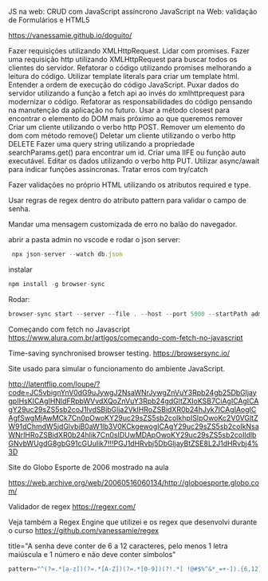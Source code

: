 

JS na web: CRUD com JavaScript assíncrono
JavaScript na Web: validação de Formulários e HTML5



https://vanessamie.github.io/doguito/



Fazer requisições utilizando XMLHttpRequest.
Lidar com promises.
Fazer uma requisição http utilizando XMLHttpRequest para buscar todos os clientes do servidor.
Refatorar o código utilizando promises melhorando a leitura do código.
Utilizar template literals para criar um template html.
Entender a ordem de execução do código JavaScript.
Puxar dados do servidor utilizando a função a fetch api ao invés do xmlhttprequest para modernizar o código.
Refatorar as responsabilidades do código pensando na manutenção da aplicação no futuro.
Usar a método closest para encontrar o elemento do DOM mais próximo ao que queremos remover
Criar um cliente utilizando o verbo http POST.
Remover um elemento do dom com método remove()
Deletar um cliente utilizando o verbo http DELETE
Fazer uma query string utilizando a propriedade searchParams.get() para encontrar um id.
Criar uma IIFE ou função auto executável.
Editar os dados utilizando o verbo http PUT.
Utilizar async/await para indicar funções assíncronas.
Tratar erros com try/catch

Fazer validações no próprio HTML utilizando os atributos required e type.

Usar regras de regex dentro do atributo pattern para validar o campo de senha.

Mandar uma mensagem customizada de erro no balão do navegador.


abrir a pasta admin no vscode e 
rodar o json server: 
```js
 npx json-server --watch db.json
```

instalar
```js
npm install -g browser-sync
```

Rodar: 
```js
browser-sync start --server --file . --host --port 5000 --startPath admin/telas/lista_cliente.html
```



Começando com fetch no Javascript
https://www.alura.com.br/artigos/comecando-com-fetch-no-javascript


Time-saving synchronised browser testing.
https://browsersync.io/


Site usado para simular o funcionamento do ambiente JavaScript.

http://latentflip.com/loupe/?code=JC5vbignYnV0dG9uJywgJ2NsaWNrJywgZnVuY3Rpb24gb25DbGljaygpIHsKICAgIHNldFRpbWVvdXQoZnVuY3Rpb24gdGltZXIoKSB7CiAgICAgICAgY29uc29sZS5sb2coJ1lvdSBjbGlja2VkIHRoZSBidXR0b24hJyk7ICAgIAogICAgfSwgMjAwMCk7Cn0pOwoKY29uc29sZS5sb2coIkhpISIpOwoKc2V0VGltZW91dChmdW5jdGlvbiB0aW1lb3V0KCkgewogICAgY29uc29sZS5sb2coIkNsaWNrIHRoZSBidXR0b24hIik7Cn0sIDUwMDApOwoKY29uc29sZS5sb2coIldlbGNvbWUgdG8gbG91cGUuIik7!!!PGJ1dHRvbj5DbGljayBtZSE8L2J1dHRvbj4%3D


Site do Globo Esporte de 2006 mostrado na aula

https://web.archive.org/web/20060516060134/http://globoesporte.globo.com/


Validador de regex
https://regexr.com/

Veja também a Regex Engine que utilizei e os regex que desenvolvi durante o curso
https://github.com/vanessamie/regex


title="A senha deve conter de 6 a 12 caracteres, pelo menos 1 letra maiúscula e 1 número e não deve conter símbolos"
```js
pattern="^(?=.*[a-z])(?=.*[A-Z])(?=.*[0-9])(?!.*[ !@#$%^&*_=+-]).{6,12}$" 
```